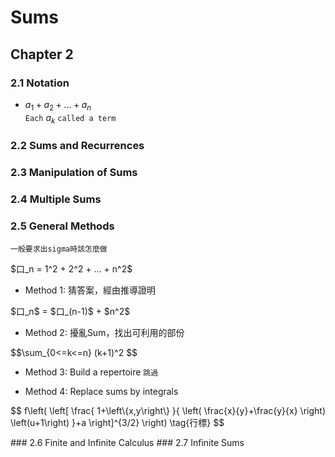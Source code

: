 # Sums

## Chapter 2
### 2.1 Notation
* $a_1 + a_2 + ... + a_n$  
`Each` $a_k$ `called a term`

### 2.2 Sums and Recurrences
### 2.3 Manipulation of Sums
### 2.4 Multiple Sums
### 2.5 General Methods
`一般要求出sigma時該怎麼做`  
<p>$口_n = 1^2 + 2^2 + ... + n^2$</p>  

* Method 1: 猜答案，經由推導證明
<p>$口_n$ = $口_(n-1)$ + $n^2$</p>

* Method 2: 擾亂Sum，找出可利用的部份
<p>
$$\sum_{0<=k<=n} (k+1)^2
$$
</p>

* Method 3: Build a repertoire
`跳過`

* Method 4: Replace sums by integrals
<p>
$$
f\left(
   \left[
     \frac{
       1+\left\{x,y\right\}
     }{
       \left(
          \frac{x}{y}+\frac{y}{x}
       \right)
       \left(u+1\right)
     }+a
   \right]^{3/2}
\right)
\tag{行標}
$$
</p>
### 2.6 Finite and Infinite Calculus
### 2.7 Infinite Sums
